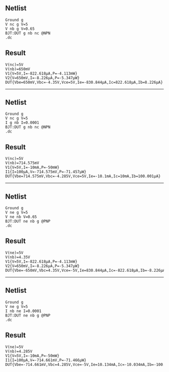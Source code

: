 ## Netlist

```text
Ground g
V nc g V=5
V nb g V=0.65
BJT:DUT g nb nc @NPN
.dc
```

## Result

```text
V(nc)=5V
V(nb)=650mV
V1{V=5V,I=-822.618μA,P=-4.113mW}
V2{V=650mV,I=-8.226μA,P=-5.347μW}
DUT{Vbe=650mV,Vbc=-4.35V,Vce=5V,Ie=-830.844μA,Ic=822.618μA,Ib=8.226μA}
```

---

## Netlist

```text
Ground g
V nc g V=5
I g nb I=0.0001
BJT:DUT g nb nc @NPN
.dc
```

## Result

```text
V(nc)=5V
V(nb)=714.575mV
V1{V=5V,I=-10mA,P=-50mW}
I1{I=100μA,V=-714.575mV,P=-71.457μW}
DUT{Vbe=714.575mV,Vbc=-4.285V,Vce=5V,Ie=-10.1mA,Ic=10mA,Ib=100.001μA}
```

---

## Netlist

```text
Ground g
V ne g V=5
V ne nb V=0.65
BJT:DUT ne nb g @PNP
.dc
```

## Result

```text
V(ne)=5V
V(nb)=4.35V
V1{V=5V,I=-822.618μA,P=-4.113mW}
V2{V=650mV,I=-8.226μA,P=-5.347μW}
DUT{Vbe=-650mV,Vbc=4.35V,Vce=-5V,Ie=830.844μA,Ic=-822.618μA,Ib=-8.226μA}
```

---

## Netlist

```text
Ground g
V ne g V=5
I nb ne I=0.0001
BJT:DUT ne nb g @PNP
.dc
```

## Result

```text
V(ne)=5V
V(nb)=4.285V
V1{V=5V,I=-10mA,P=-50mW}
I1{I=100μA,V=-714.661mV,P=-71.466μW}
DUT{Vbe=-714.661mV,Vbc=4.285V,Vce=-5V,Ie=10.134mA,Ic=-10.034mA,Ib=-100.337μA}
```
